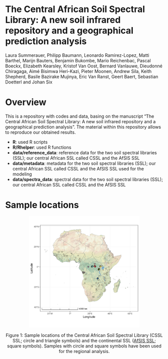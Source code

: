 The Central African Soil Spectral Library: A new soil infrared
repository and a geographical prediction analysis
================
Laura Summerauer, Philipp Baumann, Leonardo Ramirez-Lopez, Matti
Barthel, Marijn Bauters, Benjamin Bukombe, Mario Reichenbac, Pascal
Boeckx, Elizabeth Kearsley, Kristof Van Oost, Bernard Vanlauwe,
Dieudonné Chiragaga, Aimé Bisimwa Heri-Kazi, Pieter Moonen, Andrew
Sila, Keith Shepherd, Basile Bazirake Mujinya, Eric Van Ranst, Geert
Baert, Sebastian Doetterl and Johan Six

# Overview

This is a repository with codes and data, basing on the manuscript “The
Central African Soil Spectral Library: A new soil infrared repository
and a geographical prediction analysis”. The material within this
repository allows to reproduce our obtained results.

  - **R**: used R scripts
  - **R/Rhelper**: used R functions
  - **data/reference\_data**: reference data for the two soil spectral
    libraries (SSL); our central African SSL called CSSL and the AfSIS
    SSL
  - **data/metadata**: metadata for the two soil spectral libraries
    (SSL); our central African SSL called CSSL and the AfSIS SSL used
    for the modeling
  - **data/spectra\_data**: spectral data for the two soil spectral
    libraries (SSL); our central African SSL called CSSL and the AfSIS
    SSL

# Sample locations

<div class="figure" style="text-align: center">

<img src="img/lcoations.png" alt="Figure 1: Sample locations of the Central African Soil Spectral Library (CSSL SSL; circle and triangle symbols) and the continental SSL ([AfSIS SSL](https://worldagroforestry.org/sd/landhealth/soil-plant-spectral-diagnostics-laboratory/soil-spectra-library); square symbols). Samples with circle and square symbols have been used for the regional analysis." width="70%" />

<p class="caption">

Figure 1: Sample locations of the Central African Soil Spectral Library
(CSSL SSL; circle and triangle symbols) and the continental SSL ([AfSIS
SSL](https://worldagroforestry.org/sd/landhealth/soil-plant-spectral-diagnostics-laboratory/soil-spectra-library);
square symbols). Samples with circle and square symbols have been used
for the regional analysis.

</p>

</div>
